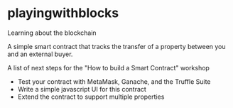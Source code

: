 # playingwithblocks
Learning about the blockchain 

A simple smart contract that tracks the transfer of a property between you and an external buyer. 

A list of next steps for the "How to build a Smart Contract" workshop
* Test your contract with MetaMask, Ganache, and the Truffle Suite
* Write a simple javascript UI for this contract
* Extend the contract to support multiple properties

